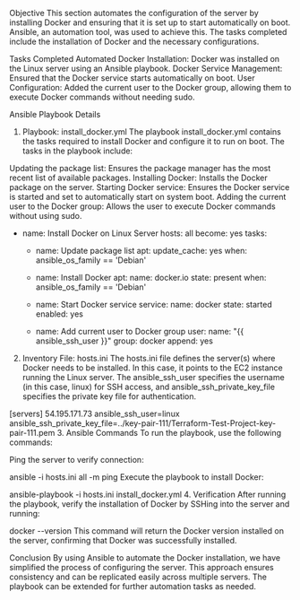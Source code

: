 
Objective
This section automates the configuration of the server by installing Docker and ensuring that it is set up to start automatically on boot. Ansible, an automation tool, was used to achieve this. The tasks completed include the installation of Docker and the necessary configurations.

Tasks Completed
Automated Docker Installation: Docker was installed on the Linux server using an Ansible playbook.
Docker Service Management: Ensured that the Docker service starts automatically on boot.
User Configuration: Added the current user to the Docker group, allowing them to execute Docker commands without needing sudo.

Ansible Playbook Details
1. Playbook: install_docker.yml
The playbook install_docker.yml contains the tasks required to install Docker and configure it to run on boot. The tasks in the playbook include:

Updating the package list: Ensures the package manager has the most recent list of available packages.
Installing Docker: Installs the Docker package on the server.
Starting Docker service: Ensures the Docker service is started and set to automatically start on system boot.
Adding the current user to the Docker group: Allows the user to execute Docker commands without using sudo.

- name: Install Docker on Linux Server
  hosts: all
  become: yes
  tasks:
    - name: Update package list
      apt:
        update_cache: yes
      when: ansible_os_family == 'Debian'
    
    - name: Install Docker
      apt:
        name: docker.io
        state: present
      when: ansible_os_family == 'Debian'

    - name: Start Docker service
      service:
        name: docker
        state: started
        enabled: yes

    - name: Add current user to Docker group
      user:
        name: "{{ ansible_ssh_user }}"
        group: docker
        append: yes

2. Inventory File: hosts.ini
The hosts.ini file defines the server(s) where Docker needs to be installed. In this case, it points to the EC2 instance running the Linux server. The ansible_ssh_user specifies the username (in this case, linux) for SSH access, and ansible_ssh_private_key_file specifies the private key file for authentication.

[servers]
54.195.171.73 ansible_ssh_user=linux ansible_ssh_private_key_file=../key-pair-111/Terraform-Test-Project-key-pair-111.pem
3. Ansible Commands
To run the playbook, use the following commands:

Ping the server to verify connection:

ansible -i hosts.ini all -m ping
Execute the playbook to install Docker:

ansible-playbook -i hosts.ini install_docker.yml
4. Verification
After running the playbook, verify the installation of Docker by SSHing into the server and running:

docker --version
This command will return the Docker version installed on the server, confirming that Docker was successfully installed.

Conclusion
By using Ansible to automate the Docker installation, we have simplified the process of configuring the server. This approach ensures consistency and can be replicated easily across multiple servers. The playbook can be extended for further automation tasks as needed.

